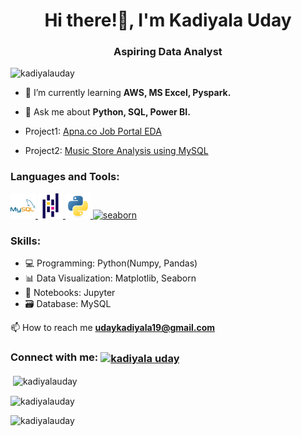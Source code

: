 <h1 align="center">Hi there!👋, I'm Kadiyala Uday</h1>
<h3 align="center">Aspiring Data Analyst</h3>

<p align="left"> <img src="https://komarev.com/ghpvc/?username=kadiyalauday&label=Profile%20views&color=0e75b6&style=flat" alt="kadiyalauday" /> </p>

- 🌱 I’m currently learning **AWS, MS Excel, Pyspark.**

- 💬 Ask me about **Python, SQL, Power BI.**

- Project1: [Apna.co Job Portal EDA](https://github.com/kadiyalauday/Job-Portal-EDA)

- Project2: [Music Store Analysis using MySQL](https://github.com/kadiyalauday/Music-Store-Analysis-SQL)


<h3 align="left">Languages and Tools:</h3>
<p align="left"> <a href="https://www.mysql.com/" target="_blank" rel="noreferrer"> <img src="https://raw.githubusercontent.com/devicons/devicon/master/icons/mysql/mysql-original-wordmark.svg" alt="mysql" width="40" height="40"/> </a> <a href="https://pandas.pydata.org/" target="_blank" rel="noreferrer"> <img src="https://raw.githubusercontent.com/devicons/devicon/2ae2a900d2f041da66e950e4d48052658d850630/icons/pandas/pandas-original.svg" alt="pandas" width="40" height="40"/> </a> <a href="https://www.python.org" target="_blank" rel="noreferrer"> <img src="https://raw.githubusercontent.com/devicons/devicon/master/icons/python/python-original.svg" alt="python" width="40" height="40"/> </a> <a href="https://seaborn.pydata.org/" target="_blank" rel="noreferrer"> <img src="https://seaborn.pydata.org/_images/logo-mark-lightbg.svg" alt="seaborn" width="40" height="40"/> </a> </p>

<h3 align="left">Skills:</h3>

- 💻 Programming: Python(Numpy, Pandas)
- 📊 Data Visualization: Matplotlib, Seaborn
- 📓 Notebooks: Jupyter
- 🗃️ Database: MySQL

📫 How to reach me  **udaykadiyala19@gmail.com**

<h3 align="left">Connect with me:  <a href="https://www.linkedin.com/in/kadiyalauday/" target="blank"><img align="center" src="https://raw.githubusercontent.com/rahuldkjain/github-profile-readme-generator/master/src/images/icons/Social/linked-in-alt.svg" alt="kadiyala uday" height="20" width="30" /></a>
</p></h3>

<p>&nbsp;<img align="center" src="https://github-readme-stats.vercel.app/api?username=kadiyalauday&show_icons=true&locale=en" alt="kadiyalauday" /></p>

<p><img align="center" src="https://github-readme-streak-stats.herokuapp.com/?user=kadiyalauday&" alt="kadiyalauday" /></p>

<p><img align="left" src="https://github-readme-stats.vercel.app/api/top-langs?username=kadiyalauday&show_icons=true&locale=en&layout=compact" alt="kadiyalauday" /></p>
